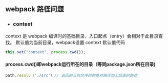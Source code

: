 ## webpack 路径问题

+ ### context

context 是 webpack 编译时的基础目录，入口起点（entry）会相对于此目录查找。
默认值为当前目录，webpack设置 context 默认值代码 
``` js
this.set("context", process.cwd());

```
#### process.cwd()即webpack运行所在的目录（等同package.json所在目录)

```js 
path.resolv（'./src'）// 返回的当前文件的的绝对路径加上后面的路劲
```
